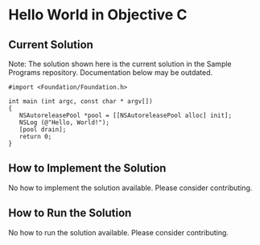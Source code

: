 # Hello World in Objective C

## Current Solution

Note: The solution shown here is the current solution in the Sample Programs repository. Documentation below may be outdated.

```Objective C
#import <Foundation/Foundation.h>

int main (int argc, const char * argv[])
{
   NSAutoreleasePool *pool = [[NSAutoreleasePool alloc] init];
   NSLog (@"Hello, World!");
   [pool drain];
   return 0;
}

```

## How to Implement the Solution

No how to implement the solution available. Please consider contributing.

## How to Run the Solution

No how to run the solution available. Please consider contributing.